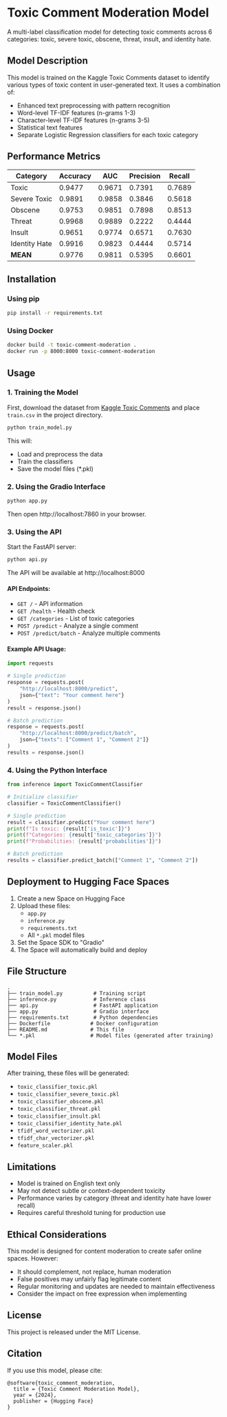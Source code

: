 # Toxic Comment Moderation Model

A multi-label classification model for detecting toxic comments across 6 categories: toxic, severe toxic, obscene, threat, insult, and identity hate.

## Model Description

This model is trained on the Kaggle Toxic Comments dataset to identify various types of toxic content in user-generated text. It uses a combination of:
- Enhanced text preprocessing with pattern recognition
- Word-level TF-IDF features (n-grams 1-3)
- Character-level TF-IDF features (n-grams 3-5)
- Statistical text features
- Separate Logistic Regression classifiers for each toxic category

## Performance Metrics

| Category      | Accuracy | AUC    | Precision | Recall |
|---------------|----------|--------|-----------|--------|
| Toxic         | 0.9477   | 0.9671 | 0.7391    | 0.7689 |
| Severe Toxic  | 0.9891   | 0.9858 | 0.3846    | 0.5618 |
| Obscene       | 0.9753   | 0.9851 | 0.7898    | 0.8513 |
| Threat        | 0.9968   | 0.9889 | 0.2222    | 0.4444 |
| Insult        | 0.9651   | 0.9774 | 0.6571    | 0.7630 |
| Identity Hate | 0.9916   | 0.9823 | 0.4444    | 0.5714 |
| **MEAN**      | 0.9776   | 0.9811 | 0.5395    | 0.6601 |

## Installation

### Using pip
```bash
pip install -r requirements.txt
```

### Using Docker
```bash
docker build -t toxic-comment-moderation .
docker run -p 8000:8000 toxic-comment-moderation
```

## Usage

### 1. Training the Model

First, download the dataset from [Kaggle Toxic Comments](https://www.kaggle.com/datasets/get2jawa/toxic-comments-train) and place `train.csv` in the project directory.

```bash
python train_model.py
```

This will:
- Load and preprocess the data
- Train the classifiers
- Save the model files (*.pkl)

### 2. Using the Gradio Interface

```bash
python app.py
```

Then open http://localhost:7860 in your browser.

### 3. Using the API

Start the FastAPI server:
```bash
python api.py
```

The API will be available at http://localhost:8000

#### API Endpoints:

- `GET /` - API information
- `GET /health` - Health check
- `GET /categories` - List of toxic categories
- `POST /predict` - Analyze a single comment
- `POST /predict/batch` - Analyze multiple comments

#### Example API Usage:

```python
import requests

# Single prediction
response = requests.post(
    "http://localhost:8000/predict",
    json={"text": "Your comment here"}
)
result = response.json()

# Batch prediction
response = requests.post(
    "http://localhost:8000/predict/batch",
    json={"texts": ["Comment 1", "Comment 2"]}
)
results = response.json()
```

### 4. Using the Python Interface

```python
from inference import ToxicCommentClassifier

# Initialize classifier
classifier = ToxicCommentClassifier()

# Single prediction
result = classifier.predict("Your comment here")
print(f"Is toxic: {result['is_toxic']}")
print(f"Categories: {result['toxic_categories']}")
print(f"Probabilities: {result['probabilities']}")

# Batch prediction
results = classifier.predict_batch(["Comment 1", "Comment 2"])
```

## Deployment to Hugging Face Spaces

1. Create a new Space on Hugging Face
2. Upload these files:
   - `app.py`
   - `inference.py`
   - `requirements.txt`
   - All `*.pkl` model files
3. Set the Space SDK to "Gradio"
4. The Space will automatically build and deploy

## File Structure

```
.
├── train_model.py          # Training script
├── inference.py            # Inference class
├── api.py                  # FastAPI application
├── app.py                  # Gradio interface
├── requirements.txt        # Python dependencies
├── Dockerfile             # Docker configuration
├── README.md              # This file
└── *.pkl                  # Model files (generated after training)
```

## Model Files

After training, these files will be generated:
- `toxic_classifier_toxic.pkl`
- `toxic_classifier_severe_toxic.pkl`
- `toxic_classifier_obscene.pkl`
- `toxic_classifier_threat.pkl`
- `toxic_classifier_insult.pkl`
- `toxic_classifier_identity_hate.pkl`
- `tfidf_word_vectorizer.pkl`
- `tfidf_char_vectorizer.pkl`
- `feature_scaler.pkl`

## Limitations

- Model is trained on English text only
- May not detect subtle or context-dependent toxicity
- Performance varies by category (threat and identity hate have lower recall)
- Requires careful threshold tuning for production use

## Ethical Considerations

This model is designed for content moderation to create safer online spaces. However:
- It should complement, not replace, human moderation
- False positives may unfairly flag legitimate content
- Regular monitoring and updates are needed to maintain effectiveness
- Consider the impact on free expression when implementing

## License

This project is released under the MIT License.

## Citation

If you use this model, please cite:
```
@software{toxic_comment_moderation,
  title = {Toxic Comment Moderation Model},
  year = {2024},
  publisher = {Hugging Face}
}
```